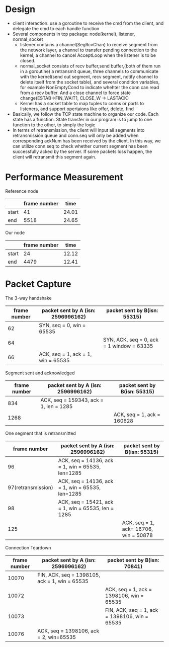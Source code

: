 # Design

- client interaction: use a goroutine to receive the cmd from the client, and delegate the cmd to each handle function
- Several components in tcp package: node(kernel), listener, normal_socket
  - listener contains a channel(SegRcvChan) to receive segment from the network layer, a channel to transfer pending connection to the kernel, a channel to cancel AcceptLoop when the listener is to be closed.
  - normal_socket consists of recv buffer,send buffer,(both of them run in a goroutine) a retransmit queue, three channels to communicate with the kernel(send out segment, recv segment, notify channel to delete itself from the socket table), and several condition variables, for example NonEmptyCond to indicate whehter the conn can read from a recv buffer. And a close channel to force state change(ESTAB->FIN_WAIT1, CLOSE_W -> LASTACK)
  - Kernel has a socket table to map tuples to conns or ports to listeners, and support opertaions like offer, delete, find
- Basically, we follow the TCP state machine to organize our code. Each state has a function. State transfer in our program is to jump to one function to the other, to simply the logic
- In terms of retransmission, the client will input all segments into retransmission queue and conn.seq will only be added when corresponding ackNum has been received by the client. In this way, we can utilize conn.seq to check whether current segment has been successfully acked by the server. If some packets loss happen, the client will retransmit this segment again.



# Performance Measurement

Reference node

|       | frame number | time  |
| ----- | ------------ | ----- |
| start | 41           | 24.01 |
| end   | 5518         | 24.65 |

Our node

|       | frame number | time  |
| ----- | ------------ | ----- |
| start | 24           | 12.12 |
| end   | 4479         | 12.41 |



# Packet Capture

The 3-way handshake

| frame number | packet sent by A (isn: 2596996162) | packet sent by B(isn: 55315)              |
| ------------ | ---------------------------------- | ----------------------------------------- |
| 62           | SYN, seq = 0, win = 65535          |                                           |
| 64           |                                    | SYN, ACK, seq = 0, ack = 1 window = 63335 |
| 66           | ACK, seq = 1, ack = 1, win = 65535 |                                           |



Segment sent and acknowledged

| frame number | packet sent by A (isn: 2596996162)     | packet sent by B(isn: 55315) |
| ------------ | -------------------------------------- | ---------------------------- |
| 834          | ACK, seq = 159343, ack = 1, len = 1285 |                              |
| 1268         |                                        | ACK, seq = 1, ack = 160628   |



One segment that is retransmitted

| frame number       | packet sent by A (isn: 2596996162)                 | packet sent by B(isn: 55315)          |
| ------------------ | -------------------------------------------------- | ------------------------------------- |
| 96                 | ACK, seq = 14136, ack = 1, win = 65535, len=1285   |                                       |
| 97(retransmission) | ACK, seq = 14136, ack = 1, win = 65535, len=1285   |                                       |
| 98                 | ACK, seq = 15421, ack = 1, win = 65535, len = 1285 |                                       |
| 125                |                                                    | ACK, seq = 1, ack= 16706, win = 50878 |



Connection Teardown

| frame number | packet sent by A (isn: 2596996162)             | packet sent by B(isn: 70841)                  |
| ------------ | ---------------------------------------------- | --------------------------------------------- |
| 10070        | FIN, ACK, seq = 1398105, ack = 1,  win = 65535 |                                               |
| 10072        |                                                | ACK, seq = 1, ack = 1398106, win = 65535      |
| 10073        |                                                | FIN, ACK, seq = 1, ack = 1398106, win = 65535 |
| 10076        | ACK, seq = 1398106, ack = 2, win=65535         |                                               |

